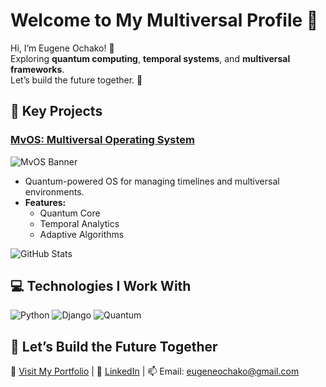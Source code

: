 # Welcome to My Multiversal Profile 🌌  
Hi, I’m Eugene Ochako! 👋  
Exploring **quantum computing**, **temporal systems**, and **multiversal frameworks**.  
Let’s build the future together. 🚀  

## 🚀 Key Projects
### [MvOS: Multiversal Operating System](https://github.com/your-repo/mvos)  
![MvOS Banner](path/to/banner-image.gif)
- Quantum-powered OS for managing timelines and multiversal environments.
- **Features:**
  - Quantum Core
  - Temporal Analytics
  - Adaptive Algorithms  

![GitHub Stats](https://github-readme-stats.vercel.app/api?username=TuringTechXE&show_icons=true&theme=radical)

## 💻 Technologies I Work With  
![Python](https://img.shields.io/badge/Python-3.9-blue?logo=python&logoColor=white)
![Django](https://img.shields.io/badge/Django-3.2-green?logo=django)
![Quantum](https://img.shields.io/badge/Quantum-IBM%20Qiskit-blue?logo=ibm)

## 🌟 Let’s Build the Future Together  
🔗 [Visit My Portfolio](https://yourportfolio.com) | 💼 [LinkedIn]((https://www.linkedin.com/in/eugeneochako/)) | 📫 Email: eugeneochako@gmail.com 


<!---
TuringTechXE/TuringTechXE is a ✨ special ✨ repository because its `README.md` (this file) appears on your GitHub profile.
You can click the Preview link to take a look at your changes.
--->
